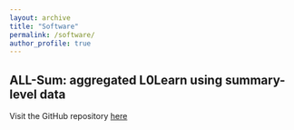 ```yaml
---
layout: archive
title: "Software"
permalink: /software/
author_profile: true
---
```


## ALL-Sum: aggregated L0Learn using summary-level data 
Visit the GitHub repository [here](https://github.com/chen-tony/ALL-Sum)
